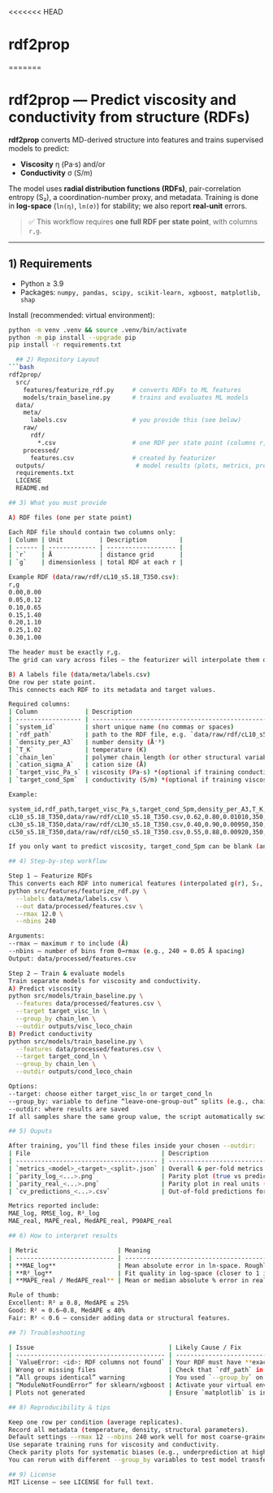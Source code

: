<<<<<<< HEAD
# rdf2prop
=======
# rdf2prop — Predict viscosity and conductivity from structure (RDFs)

**rdf2prop** converts MD-derived structure into features and trains supervised models to predict:
- **Viscosity** η (Pa·s) and/or
- **Conductivity** σ (S/m)

The model uses **radial distribution functions (RDFs)**, pair-correlation entropy (S₂), a coordination-number proxy, and metadata. Training is done in **log-space** (`ln(η)`, `ln(σ)`) for stability; we also report **real-unit** errors.

> ✅ This workflow requires **one full RDF per state point**, with columns `r,g`.  

---

## 1) Requirements

- Python ≥ 3.9  
- Packages: `numpy, pandas, scipy, scikit-learn, xgboost, matplotlib, shap`

Install (recommended: virtual environment):

```bash
python -m venv .venv && source .venv/bin/activate
python -m pip install --upgrade pip
pip install -r requirements.txt

  ## 2) Repository Layout
```bash
rdf2prop/
  src/
    features/featurize_rdf.py     # converts RDFs to ML features
    models/train_baseline.py      # trains and evaluates ML models
  data/
    meta/
      labels.csv                  # you provide this (see below)
    raw/
      rdf/
        *.csv                     # one RDF per state point (columns r,g)
    processed/
      features.csv                # created by featurizer
  outputs/                         # model results (plots, metrics, predictions)
  requirements.txt
  LICENSE
  README.md

## 3) What you must provide

A) RDF files (one per state point)

Each RDF file should contain two columns only:
| Column | Unit          | Description         |
| ------ | ------------- | ------------------- |
| `r`    | Å             | distance grid       |
| `g`    | dimensionless | total RDF at each r |

Example RDF (data/raw/rdf/cL10_s5.18_T350.csv):
r,g
0.00,0.00
0.05,0.12
0.10,0.65
0.15,1.40
0.20,1.10
0.25,1.02
0.30,1.00

The header must be exactly r,g.
The grid can vary across files — the featurizer will interpolate them onto a uniform grid.

B) A labels file (data/meta/labels.csv)
One row per state point.
This connects each RDF to its metadata and target values.

Required columns:
| Column             | Description                                                   |
| ------------------ | ------------------------------------------------------------- |
| `system_id`        | short unique name (no commas or spaces)                       |
| `rdf_path`         | path to the RDF file, e.g. `data/raw/rdf/cL10_s5.18_T350.csv` |
| `density_per_A3`   | number density (Å⁻³)                                          |
| `T_K`              | temperature (K)                                               |
| `chain_len`        | polymer chain length (or other structural variable)           |
| `cation_sigma_A`   | cation size (Å)                                               |
| `target_visc_Pa_s` | viscosity (Pa·s) *(optional if training conductivity)*        |
| `target_cond_Spm`  | conductivity (S/m) *(optional if training viscosity)*         |

Example:

system_id,rdf_path,target_visc_Pa_s,target_cond_Spm,density_per_A3,T_K,chain_len,cation_sigma_A
cL10_s5.18_T350,data/raw/rdf/cL10_s5.18_T350.csv,0.62,0.80,0.01010,350,10,5.18
cL30_s5.18_T350,data/raw/rdf/cL30_s5.18_T350.csv,0.40,0.90,0.00950,350,30,5.18
cL50_s5.18_T350,data/raw/rdf/cL50_s5.18_T350.csv,0.55,0.88,0.00920,350,50,5.18

If you only want to predict viscosity, target_cond_Spm can be blank (and vice versa).

## 4) Step-by-step workflow

Step 1 — Featurize RDFs
This converts each RDF into numerical features (interpolated g(r), S₂, coordination number, etc.) and writes them to a single table.
python src/features/featurize_rdf.py \
  --labels data/meta/labels.csv \
  --out data/processed/features.csv \
  --rmax 12.0 \
  --nbins 240

Arguments:
--rmax — maximum r to include (Å)
--nbins — number of bins from 0→rmax (e.g., 240 ≈ 0.05 Å spacing)
Output: data/processed/features.csv

Step 2 — Train & evaluate models
Train separate models for viscosity and conductivity.
A) Predict viscosity
python src/models/train_baseline.py \
  --features data/processed/features.csv \
  --target target_visc_ln \
  --group_by chain_len \
  --outdir outputs/visc_loco_chain
B) Predict conductivity
python src/models/train_baseline.py \
  --features data/processed/features.csv \
  --target target_cond_ln \
  --group_by chain_len \
  --outdir outputs/cond_loco_chain

Options:
--target: choose either target_visc_ln or target_cond_ln
--group_by: variable to define “leave-one-group-out” splits (e.g., chain_len, cation_sigma_A, or T_K)
--outdir: where results are saved
If all samples share the same group value, the script automatically switches to standard KFold CV.

## 5) Ouputs

After training, you’ll find these files inside your chosen --outdir:
| File                                    | Description                                      |
| --------------------------------------- | ------------------------------------------------ |
| `metrics_<model>_<target>_<split>.json` | Overall & per-fold metrics in log and real units |
| `parity_log_<...>.png`                  | Parity plot (true vs predicted ln(target))       |
| `parity_real_<...>.png`                 | Parity plot in real units (Pa·s or S/m)          |
| `cv_predictions_<...>.csv`              | Out-of-fold predictions for every sample         |

Metrics reported include:
MAE_log, RMSE_log, R²_log
MAE_real, MAPE_real, MedAPE_real, P90APE_real

## 6) How to interpret results

| Metric                      | Meaning                                                                                                                                             |
| --------------------------- | --------------------------------------------------------------------------------------------------------------------------------------------------- |
| **MAE_log**                 | Mean absolute error in ln-space. Roughly corresponds to a multiplicative factor error of exp(MAE_log). Example: MAE_log = 0.25 ⇒ ~28% factor error. |
| **R²_log**                  | Fit quality in log-space (closer to 1 is better).                                                                                                   |
| **MAPE_real / MedAPE_real** | Mean or median absolute % error in real units (lower is better).                                                                                    |

Rule of thumb:
Excellent: R² ≥ 0.8, MedAPE ≤ 25%
Good: R² ≈ 0.6–0.8, MedAPE ≤ 40%
Fair: R² < 0.6 — consider adding data or structural features.

## 7) Troubleshooting

| Issue                                     | Likely Cause / Fix                                                                                              |
| ----------------------------------------- | --------------------------------------------------------------------------------------------------------------- |
| `ValueError: <id>: RDF columns not found` | Your RDF must have **exact headers** `r,g`.                                                                     |
| Wrong or missing files                    | Check that `rdf_path` in `labels.csv` is correct (relative paths preferred).                                    |
| “All groups identical” warning            | You used `--group_by` on a variable with only one unique value. The script automatically switches to KFold CV.  |
| “ModuleNotFoundError” for sklearn/xgboost | Activate your virtual environment and reinstall: `source .venv/bin/activate && pip install -r requirements.txt` |
| Plots not generated                       | Ensure `matplotlib` is installed and `--outdir` exists.                                                         |

## 8) Reproducibility & tips

Keep one row per condition (average replicates).
Record all metadata (temperature, density, structural parameters).
Default settings --rmax 12 --nbins 240 work well for most coarse-grained RDFs.
Use separate training runs for viscosity and conductivity.
Check parity plots for systematic biases (e.g., underprediction at high viscosity).
You can rerun with different --group_by variables to test model transferability.

## 9) License
MIT License — see LICENSE for full text.



